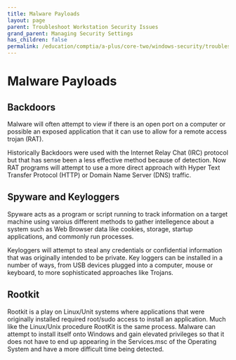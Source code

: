 ```yaml
---
title: Malware Payloads
layout: page
parent: Troubleshoot Workstation Security Issues
grand_parent: Managing Security Settings
has_children: false
permalink: /education/comptia/a-plus/core-two/windows-security/troubleshoot-workstations/malware-payloads/
---
```


# Malware Payloads

## Backdoors

Malware will often attempt to view if there is an open port on a computer or possible an exposed application that it can use to allow for a remote access trojan (RAT).

Historically Backdoors were used with the Internet Relay Chat (IRC) protocol but that has sense been a less effective method because of detection. Now RAT programs will attempt to use a more direct approach with Hyper Text Transfer Protocol (HTTP) or Domain Name Server (DNS) traffic.

## Spyware and Keyloggers

Spyware acts as a program or script running to track information on a target machine using varoius different methods to gather intellegence about a system such as Web Browser data like cookies, storage, startup applications, and commonly run processes.

Keyloggers will attempt to steal any credentials or confidential information that was originally intended to be private. Key loggers can be installed in a number of ways, from USB devices plugged into a computer, mouse or keyboard, to more sophisticated approaches like Trojans.

## Rootkit

Rootkit is a play on Linux/Unit systems where applications that were originally installed required root/sudo access to install an application. Much like the Linux/Unix procedure RootKit is the same process. Malware can attempt to install itself onto Windows and gain elevated privileges so that it does not have to end up appearing in the Services.msc of the Operating System and have a more difficult time being detected.